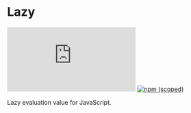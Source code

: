 # Lazy

[![GitHub](https://img.shields.io/github/license/mika-f/lazy.js?style=flat-square)](./LICENSE)
[![npm (scoped)](https://img.shields.io/npm/v/@mikazuki/lazy?style=flat-square)](https://www.npmjs.com/package/@mikazuki/lazy)

Lazy evaluation value for JavaScript.

